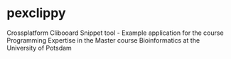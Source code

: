 # pexclippy
Crossplatform Clibooard Snippet tool - Example application for the course Programming Expertise in the Master course Bioinformatics at the University of Potsdam
